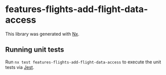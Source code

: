 # features-flights-add-flight-data-access

This library was generated with [Nx](https://nx.dev).

## Running unit tests

Run `nx test features-flights-add-flight-data-access` to execute the unit tests via [Jest](https://jestjs.io).
